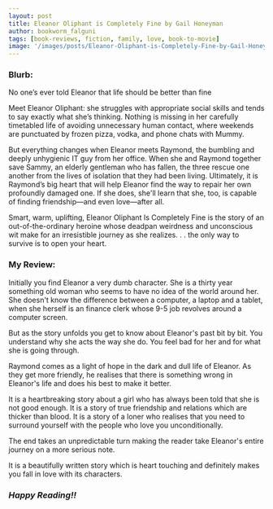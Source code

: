 ```yaml
---
layout: post
title: Eleanor Oliphant is Completely Fine by Gail Honeyman
author: bookworm_falguni
tags: [book-reviews, fiction, family, love, book-to-movie]
image: '/images/posts/Eleanor-Oliphant-is-Completely-Fine-by-Gail-Honeyman.jpg'
---
```

### **Blurb:**
No one’s ever told Eleanor that life should be better than fine

Meet Eleanor Oliphant: she struggles with appropriate social skills and tends to say exactly what she’s thinking. Nothing is missing in her carefully timetabled life of avoiding unnecessary human contact, where weekends are punctuated by frozen pizza, vodka, and phone chats with Mummy. 

But everything changes when Eleanor meets Raymond, the bumbling and deeply unhygienic IT guy from her office. When she and Raymond together save Sammy, an elderly gentleman who has fallen, the three rescue one another from the lives of isolation that they had been living. Ultimately, it is Raymond’s big heart that will help Eleanor find the way to repair her own profoundly damaged one. If she does, she'll learn that she, too, is capable of finding friendship—and even love—after all.

Smart, warm, uplifting, Eleanor Oliphant Is Completely Fine is the story of an out-of-the-ordinary heroine whose deadpan weirdness and unconscious wit make for an irresistible journey as she realizes. . . 
the only way to survive is to open your heart.

### **My Review:**
Initially you find Eleanor a very dumb character. She is a thirty year something old woman who seems to have no idea of the world around her. She doesn't know the difference between a computer, a laptop and a tablet, when she herself is an finance clerk whose 9-5 job revolves around a computer screen.

But as the story unfolds you get to know about Eleanor's past bit by bit. You understand why she acts the way she do. You feel bad for her and for what she is going through.

Raymond comes as a light of hope in the dark and dull life of Eleanor. As they get more friendly, he realises that there is something wrong in Eleanor's life and does his best to make it better.

It is a heartbreaking story about a girl who has always been told that she is not good enough. It is a story of true friendship and relations which are thicker than blood. It is a story of a loner who realises that you need to surround yourself with the people who love you unconditionally.

The end takes an unpredictable turn making the reader take Eleanor's entire journey on a more serious note.

It is a beautifully written story which is heart touching and definitely makes you fall in love with its characters. 

### ***Happy Reading!!***
